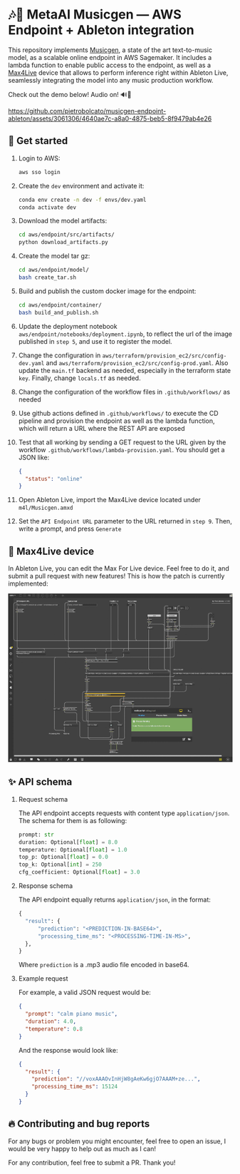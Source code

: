 # 🎶🌈 MetaAI Musicgen — AWS Endpoint + Ableton integration

This repository implements [Musicgen](https://github.com/facebookresearch/audiocraft), 
a state of the art text-to-music model, as a scalable online endpoint in AWS Sagemaker. 
It includes a lambda function to enable public access to the endpoint, as well as a 
[Max4Live](https://www.ableton.com/en/live/max-for-live/) device that allows to 
perform inference right within Ableton Live, seamlessly integrating the model into 
any music production workflow. 

Check out the demo below! Audio on! 🔊🔽

https://github.com/pietrobolcato/musicgen-endpoint-ableton/assets/3061306/4640ae7c-a8a0-4875-beb5-8f9479ab4e26

## 🚀 Get started

1. Login to AWS: 

    ```bash
    aws sso login
    ```

2. Create the `dev` environment and activate it:

    ```bash
    conda env create -n dev -f envs/dev.yaml
    conda activate dev
    ```

3. Download the model artifacts: 
  
    ```bash
    cd aws/endpoint/src/artifacts/
    python download_artifacts.py
    ```

4. Create the model tar gz: 
    ```bash
    cd aws/endpoint/model/
    bash create_tar.sh
    ```

5. Build and publish the custom docker image for the endpoint:

    ```bash
    cd aws/endpoint/container/
    bash build_and_publish.sh
    ```

6. Update the deployment notebook `aws/endpoint/notebooks/deployment.ipynb`, to reflect
the url of the image published in `step 5`, and use it to register the model.

7. Change the configuration in `aws/terraform/provision_ec2/src/config-dev.yaml` and
`aws/terraform/provision_ec2/src/config-prod.yaml`. Also update the `main.tf`
backend as needed, especially in the terraform state `key`. Finally, change
`locals.tf` as needed.

8. Change the configuration of the workflow files in `.github/workflows/` as needed

9. Use github actions defined in `.github/workflows/` to execute the CD pipeline and
provision the endpoint as well as the lambda function, which will return a URL where
the REST API are exposed

10. Test that all working by sending a GET request to the URL given by the workflow 
`.github/workflows/lambda-provision.yaml`. You should get a JSON like: 

    ```json
    {
      "status": "online"
    }
    ```

11. Open Ableton Live, import the Max4Live device located under `m4l/Musicgen.amxd`

12. Set the `API Endpoint URL` parameter to the URL returned in `step 9`. Then, write a
prompt, and press `Generate`

## 🔧 Max4Live device

In Ableton Live, you can edit the Max For Live device. Feel free to do it, and submit
a pull request with new features! This is how the patch is currently implemented:

![max4live patch](docs/media/m4l_patch.png)

## ✨ API schema

1. Request schema

    The API endpoint accepts requests with content type `application/json`. The schema 
    for them is as following:

    ```python
    prompt: str
    duration: Optional[float] = 8.0
    temperature: Optional[float] = 1.0
    top_p: Optional[float] = 0.0
    top_k: Optional[int] = 250
    cfg_coefficient: Optional[float] = 3.0
    ```

2. Response schema

    The API endpoint equally returns `application/json`, in the format:

    ```python
    {
      "result": {
          "prediction": "<PREDICTION-IN-BASE64>",
          "processing_time_ms": "<PROCESSING-TIME-IN-MS>",
      },
    }
    ```

    Where `prediction` is a .mp3 audio file encoded in base64.

3. Example request

    For example, a valid JSON request would be:

    ```json
    {
      "prompt": "calm piano music",
      "duration": 4.0,
      "temperature": 0.8
    }
    ```

    And the response would look like:

    ```json
    {
      "result": {
        "prediction": "//voxAAAOvInHjW8gAeKw6gjO7AAAM+ze...",
        "processing_time_ms": 15124
      }
    }
    ```

## 🔥 Contributing and bug reports

For any bugs or problem you might encounter, feel free to open an issue, I would be very 
happy to help out as much as I can!

For any contribution, feel free to submit a PR. Thank you!